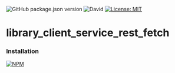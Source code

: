 ![GitHub package.json version](https://img.shields.io/github/package-json/v/thzero/library_client_service_rest_fetch)
![David](https://img.shields.io/david/thzero/library_client_service_rest_fetch)
[![License: MIT](https://img.shields.io/badge/License-MIT-yellow.svg)](https://opensource.org/licenses/MIT)

# library_client_service_rest_fetch

### Installation

[![NPM](https://nodei.co/npm/@thzero/library_client_service_rest_fetch.png?compact=true)](https://npmjs.org/package/@thzero/library_client_service_rest_fetch)
